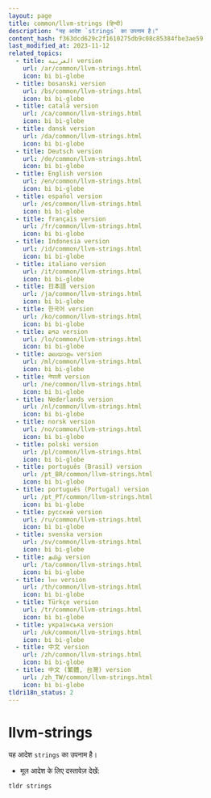 ```yaml
---
layout: page
title: common/llvm-strings (हिन्दी)
description: "यह आदेश `strings` का उपनाम है।"
content_hash: f363dcd629c2f1610275db9c08c85384fbe3ae59
last_modified_at: 2023-11-12
related_topics:
  - title: العربية version
    url: /ar/common/llvm-strings.html
    icon: bi bi-globe
  - title: bosanski version
    url: /bs/common/llvm-strings.html
    icon: bi bi-globe
  - title: català version
    url: /ca/common/llvm-strings.html
    icon: bi bi-globe
  - title: dansk version
    url: /da/common/llvm-strings.html
    icon: bi bi-globe
  - title: Deutsch version
    url: /de/common/llvm-strings.html
    icon: bi bi-globe
  - title: English version
    url: /en/common/llvm-strings.html
    icon: bi bi-globe
  - title: español version
    url: /es/common/llvm-strings.html
    icon: bi bi-globe
  - title: français version
    url: /fr/common/llvm-strings.html
    icon: bi bi-globe
  - title: Indonesia version
    url: /id/common/llvm-strings.html
    icon: bi bi-globe
  - title: italiano version
    url: /it/common/llvm-strings.html
    icon: bi bi-globe
  - title: 日本語 version
    url: /ja/common/llvm-strings.html
    icon: bi bi-globe
  - title: 한국어 version
    url: /ko/common/llvm-strings.html
    icon: bi bi-globe
  - title: ລາວ version
    url: /lo/common/llvm-strings.html
    icon: bi bi-globe
  - title: മലയാളം version
    url: /ml/common/llvm-strings.html
    icon: bi bi-globe
  - title: नेपाली version
    url: /ne/common/llvm-strings.html
    icon: bi bi-globe
  - title: Nederlands version
    url: /nl/common/llvm-strings.html
    icon: bi bi-globe
  - title: norsk version
    url: /no/common/llvm-strings.html
    icon: bi bi-globe
  - title: polski version
    url: /pl/common/llvm-strings.html
    icon: bi bi-globe
  - title: português (Brasil) version
    url: /pt_BR/common/llvm-strings.html
    icon: bi bi-globe
  - title: português (Portugal) version
    url: /pt_PT/common/llvm-strings.html
    icon: bi bi-globe
  - title: русский version
    url: /ru/common/llvm-strings.html
    icon: bi bi-globe
  - title: svenska version
    url: /sv/common/llvm-strings.html
    icon: bi bi-globe
  - title: தமிழ் version
    url: /ta/common/llvm-strings.html
    icon: bi bi-globe
  - title: ไทย version
    url: /th/common/llvm-strings.html
    icon: bi bi-globe
  - title: Türkçe version
    url: /tr/common/llvm-strings.html
    icon: bi bi-globe
  - title: українська version
    url: /uk/common/llvm-strings.html
    icon: bi bi-globe
  - title: 中文 version
    url: /zh/common/llvm-strings.html
    icon: bi bi-globe
  - title: 中文 (繁體, 台灣) version
    url: /zh_TW/common/llvm-strings.html
    icon: bi bi-globe
tldri18n_status: 2
---
```

# llvm-strings

यह आदेश `strings` का उपनाम है।

- मूल आदेश के लिए दस्तावेज़ देखें:

`tldr strings`
